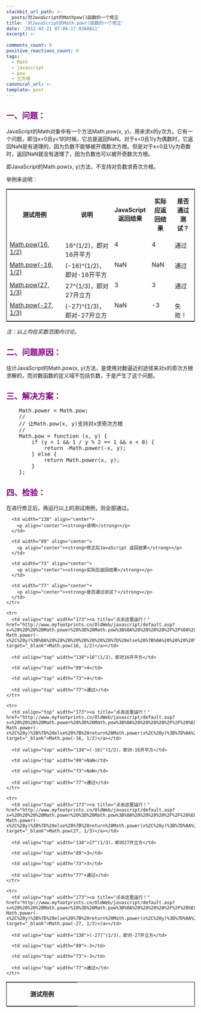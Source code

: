 ```yaml
---
stackbit_url_path: >-
  posts/对JavaScript的Mathpow()函数的一个修正
title: '对JavaScript的Math.pow()函数的一个修正'
date: '2012-02-21 07:06:17.9360811'
excerpt: >-
  
comments_count: 0
positive_reactions_count: 0
tags: 
  - Math
  - javascript
  - pow
  - 立方根
canonical_url: >-
template: post
---
```

<h2><font color="#800080">一、问题：</font></h2>  <p>JavaScript的Math对象中有一个方法Math.pow(x, y)，用来求x的y次方。它有一个问题，即当x&lt;0且y&lt;1的时候，它总是返回NaN。对于x&lt;0且1/y为偶数时，它返回NaN是有道理的，因为负数不能够被开偶数次方根。但是对于x&lt;0且1/y为奇数时，返回NaN就没有道理了，因为负数也可以被开奇数次方根。</p>  <p>即JavaScript的Math.pow(x, y)方法，不支持对负数求奇次方根。</p>  <p>举例来说明：</p>  <table style="border-bottom: black 1px solid; border-left: black 1px solid; border-top: black 1px solid; border-right: black 1px solid" border="0" cellspacing="0" cellpadding="2" width="540" class="tbLikeGoogle tbGridView"><tbody>     <tr>       <td width="173" align="center">         <p align="center"><strong>测试用例</strong></p>       </td>        <td width="138" align="center">         <p align="center"><strong>说明</strong></p>       </td>        <td width="77" align="center">         <p align="center"><strong>JavaScript 返回结果</strong></p>       </td>        <td width="76" align="center">         <p align="center"><strong>实际应返回结果</strong></p>       </td>        <td width="74" align="center">         <p align="center"><strong>是否通过测试？</strong></p>       </td>     </tr>      <tr>       <td valign="top" width="173"><a title="点击这里运行！" href="http://www.myfootprints.cn/OldWeb/javascript/default.asp?s=alert(Math.pow(16%2C%201%2F2))%3B" target="_blank">Math.pow(16, 1/2)</a></td>        <td valign="top" width="138">16^(1/2)，即对16开平方</td>        <td valign="top" width="77">4</td>        <td valign="top" width="76">4</td>        <td valign="top" width="74">通过</td>     </tr>      <tr>       <td valign="top" width="173"><a title="点击这里运行！" href="http://www.myfootprints.cn/OldWeb/javascript/default.asp?s=alert(Math.pow(-16%2C%201%2F2))%3B" target="_blank">Math.pow(-16, 1/2)</a></td>        <td valign="top" width="138">(-16)^(1/2)，即对-16开平方</td>        <td valign="top" width="77">NaN</td>        <td valign="top" width="76">NaN</td>        <td valign="top" width="74">通过</td>     </tr>      <tr>       <td valign="top" width="173"><a title="点击这里运行！" href="http://www.myfootprints.cn/OldWeb/javascript/default.asp?s=alert(Math.pow(27%2C%201%2F3))%3B" target="_blank">Math.pow(27, 1/3)</a></td>        <td valign="top" width="138">27^(1/3)，即对27开立方</td>        <td valign="top" width="77">3</td>        <td valign="top" width="76">3</td>        <td valign="top" width="74">通过</td>     </tr>      <tr>       <td valign="top" width="173"><a title="点击这里运行！" href="http://www.myfootprints.cn/OldWeb/javascript/default.asp?s=alert(Math.pow(-27%2C%201%2F3))%3B" target="_blank">Math.pow(-27, 1/3)</a></td>        <td valign="top" width="138">(-27)^(1/3)，即对-27开立方</td>        <td valign="top" width="77">NaN</td>        <td valign="top" width="76">-3</td>        <td valign="top" width="74">失败！</td>     </tr>   </tbody></table>  <p><em>注：以上均在实数范围内讨论。</em></p>  <h2><font color="#800080">二、问题原因：</font></h2>  <p>估计JavaScript的Math.pow(x, y)方法，是使用对数逼近的途径来对x的奇次方根求解的，而对数函数的定义域不包括负数，于是产生了这个问题。</p>  <h2><font color="#800080">三、解决方案：</font></h2>  <pre class="brush: javascript">    Math.power = Math.pow;
    //
    // 让Math.pow(x, y)支持对x求奇次方根
    //
    Math.pow = function (x, y) {
        if (y &lt; 1 &amp;&amp; 1 / y % 2 == 1 &amp;&amp; x &lt; 0) {
            return -Math.power(-x, y);
        } else {
            return Math.power(x, y);
        }
    };</pre>

<h2><font color="#800080">四、检验：</font></h2>

<p>在进行修正后，再运行以上的测试用例，则全部通过。</p>

<table style="border-bottom: black 1px solid; border-left: black 1px solid; border-top: black 1px solid; border-right: black 1px solid" border="0" cellspacing="0" cellpadding="2" width="552" class="tbLikeGoogle tbGridView"><tbody>
    <tr>
      <td width="173" align="center">
        <p align="center"><strong>测试用例</strong></p>
      </td>

      <td width="138" align="center">
        <p align="center"><strong>说明</strong></p>
      </td>

      <td width="89" align="center">
        <p align="center"><strong>修正后JavaScript 返回结果</strong></p>
      </td>

      <td width="73" align="center">
        <p align="center"><strong>实际应返回结果</strong></p>
      </td>

      <td width="77" align="center">
        <p align="center"><strong>是否通过测试？</strong></p>
      </td>
    </tr>

    <tr>
      <td valign="top" width="173"><a title="点击这里运行！" href="http://www.myfootprints.cn/OldWeb/javascript/default.asp?s=%20%20%20%20Math.power%20%3D%20Math.pow%3B%0A%20%20%20%20%2F%2F%0A%20%20%20%20%2F%2F%20%E8%AE%A9Math.pow(x%2C%20y)%E6%94%AF%E6%8C%81%E5%AF%B9x%E6%B1%82%E5%A5%87%E6%AC%A1%E6%96%B9%E6%A0%B9%0A%20%20%20%20%2F%2F%0A%20%20%20%20Math.pow%20%3D%20function%20(x%2C%20y)%20%7B%0A%20%20%20%20%20%20%20%20if%20(y%20%3C%201%20%26%26%201%20%2F%20y%20%25%202%20%3D%3D%201%20%26%26%20x%20%3C%200)%20%7B%0A%20%20%20%20%20%20%20%20%20%20%20%20return%20-Math.power(-x%2C%20y)%3B%0A%20%20%20%20%20%20%20%20%7D%20else%20%7B%0A%20%20%20%20%20%20%20%20%20%20%20%20return%20Math.power(x%2C%20y)%3B%0A%20%20%20%20%20%20%20%20%7D%0A%20%20%20%20%7D%3B%0A%0A%20%20%20%20alert(Math.pow(16%2C%201%2F2))%3B" target="_blank">Math.pow(16, 1/2)</a></td>

      <td valign="top" width="138">16^(1/2)，即对16开平方</td>

      <td valign="top" width="89">4</td>

      <td valign="top" width="73">4</td>

      <td valign="top" width="77">通过</td>
    </tr>

    <tr>
      <td valign="top" width="173"><a title="点击这里运行！" href="http://www.myfootprints.cn/OldWeb/javascript/default.asp?s=%20%20%20%20Math.power%20%3D%20Math.pow%3B%0A%20%20%20%20%2F%2F%20%E8%AE%A9Math.pow(x%2C%20y)%E6%94%AF%E6%8C%81%E5%AF%B9x%E6%B1%82%E5%A5%87%E6%AC%A1%E6%96%B9%E6%A0%B9%0A%20%20%20%20Math.pow%20%3D%20function%20(x%2C%20y)%20%7B%0A%20%20%20%20%20%20%20%20if%20(y%20%3C%201%20%26%26%201%20%2F%20y%20%25%202%20%3D%3D%201%20%26%26%20x%20%3C%200)%20%7B%20return%20-Math.power(-x%2C%20y)%3B%7D%20else%20%7B%20return%20Math.power(x%2C%20y)%3B%7D%0A%20%20%20%20%7D%3B%0A%0A%20%20%20%20alert(Math.pow(-16%2C%201%2F2))%3B" target="_blank">Math.pow(-16, 1/2)</a></td>

      <td valign="top" width="138">(-16)^(1/2)，即对-16开平方</td>

      <td valign="top" width="89">NaN</td>

      <td valign="top" width="73">NaN</td>

      <td valign="top" width="77">通过</td>
    </tr>

    <tr>
      <td valign="top" width="173"><a title="点击这里运行！" href="http://www.myfootprints.cn/OldWeb/javascript/default.asp?s=%20%20%20%20Math.power%20%3D%20Math.pow%3B%0A%20%20%20%20%2F%2F%20%E8%AE%A9Math.pow(x%2C%20y)%E6%94%AF%E6%8C%81%E5%AF%B9x%E6%B1%82%E5%A5%87%E6%AC%A1%E6%96%B9%E6%A0%B9%0A%20%20%20%20Math.pow%20%3D%20function%20(x%2C%20y)%20%7B%0A%20%20%20%20%20%20%20%20if%20(y%20%3C%201%20%26%26%201%20%2F%20y%20%25%202%20%3D%3D%201%20%26%26%20x%20%3C%200)%20%7B%20return%20-Math.power(-x%2C%20y)%3B%7D%20else%20%7B%20return%20Math.power(x%2C%20y)%3B%7D%0A%20%20%20%20%7D%3B%0A%0A%20%20%20%20alert(Math.pow(27%2C%201%2F3))%3B" target="_blank">Math.pow(27, 1/3)</a></td>

      <td valign="top" width="138">27^(1/3)，即对27开立方</td>

      <td valign="top" width="89">3</td>

      <td valign="top" width="73">3</td>

      <td valign="top" width="77">通过</td>
    </tr>

    <tr>
      <td valign="top" width="173"><a title="点击这里运行！" href="http://www.myfootprints.cn/OldWeb/javascript/default.asp?s=%20%20%20%20Math.power%20%3D%20Math.pow%3B%0A%20%20%20%20%2F%2F%20%E8%AE%A9Math.pow(x%2C%20y)%E6%94%AF%E6%8C%81%E5%AF%B9x%E6%B1%82%E5%A5%87%E6%AC%A1%E6%96%B9%E6%A0%B9%0A%20%20%20%20Math.pow%20%3D%20function%20(x%2C%20y)%20%7B%0A%20%20%20%20%20%20%20%20if%20(y%20%3C%201%20%26%26%201%20%2F%20y%20%25%202%20%3D%3D%201%20%26%26%20x%20%3C%200)%20%7B%20return%20-Math.power(-x%2C%20y)%3B%7D%20else%20%7B%20return%20Math.power(x%2C%20y)%3B%7D%0A%20%20%20%20%7D%3B%0A%0A%20%20%20%20alert(Math.pow(-27%2C%201%2F3))%3B" target="_blank">Math.pow(-27, 1/3)</a></td>

      <td valign="top" width="138">(-27)^(1/3)，即对-27开立方</td>

      <td valign="top" width="89">-3</td>

      <td valign="top" width="73">-3</td>

      <td valign="top" width="77">通过</td>
    </tr>
  </tbody></table>